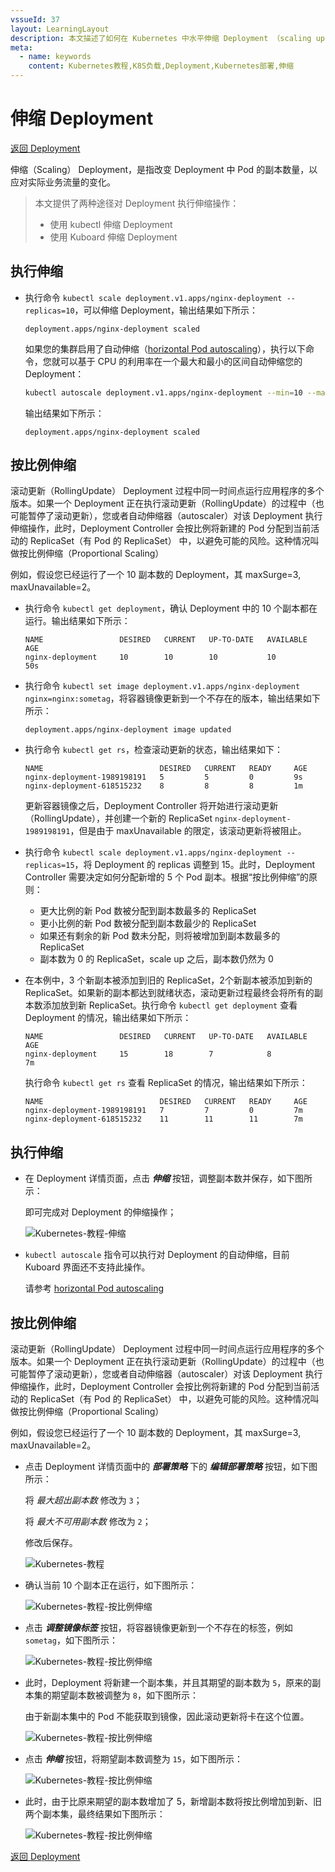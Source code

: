 ```yaml
---
vssueId: 37
layout: LearningLayout
description: 本文描述了如何在 Kubernetes 中水平伸缩 Deployment （scaling up / scaling down）
meta:
  - name: keywords
    content: Kubernetes教程,K8S负载,Deployment,Kubernetes部署,伸缩
---
```


# 伸缩 Deployment

<AdSenseTitle/>

[返回 Deployment](./#deployment-概述)

伸缩（Scaling） Deployment，是指改变 Deployment 中 Pod 的副本数量，以应对实际业务流量的变化。

> 本文提供了两种途径对 Deployment 执行伸缩操作：
> * 使用 kubectl 伸缩 Deployment
> * 使用 Kuboard 伸缩 Deployment

<b-card>
<b-tabs content-class="mt-3">
<b-tab title="使用 kubectl 伸缩 Deployment">

<h2>执行伸缩</h2>

* 执行命令 `kubectl scale deployment.v1.apps/nginx-deployment --replicas=10`，可以伸缩 Deployment，输出结果如下所示：

  ```
  deployment.apps/nginx-deployment scaled
  ```
  如果您的集群启用了自动伸缩（[horizontal Pod autoscaling](https://kubernetes.io/docs/tasks/run-application/horizontal-pod-autoscale-walkthrough/)），执行以下命令，您就可以基于 CPU 的利用率在一个最大和最小的区间自动伸缩您的 Deployment：
  ``` sh
  kubectl autoscale deployment.v1.apps/nginx-deployment --min=10 --max=15 --cpu-percent=80
  ```
  输出结果如下所示：
  ```
  deployment.apps/nginx-deployment scaled
  ```

<h2>按比例伸缩</h2>

滚动更新（RollingUpdate） Deployment 过程中同一时间点运行应用程序的多个版本。如果一个 Deployment 正在执行滚动更新（RollingUpdate）的过程中（也可能暂停了滚动更新），您或者自动伸缩器（autoscaler）对该 Deployment 执行伸缩操作，此时，Deployment Controller 会按比例将新建的 Pod 分配到当前活动的 ReplicaSet（有 Pod 的 ReplicaSet） 中，以避免可能的风险。这种情况叫做按比例伸缩（Proportional Scaling）

例如，假设您已经运行了一个 10 副本数的 Deployment，其 maxSurge=3, maxUnavailable=2。

* 执行命令 `kubectl get deployment`，确认 Deployment 中的 10 个副本都在运行。输出结果如下所示：

  ```
  NAME                 DESIRED   CURRENT   UP-TO-DATE   AVAILABLE   AGE
  nginx-deployment     10        10        10           10          50s
  ```

* 执行命令 `kubectl set image deployment.v1.apps/nginx-deployment nginx=nginx:sometag`，将容器镜像更新到一个不存在的版本，输出结果如下所示：

  ```
  deployment.apps/nginx-deployment image updated
  ```

* 执行命令 `kubectl get rs`，检查滚动更新的状态，输出结果如下：
  ```
  NAME                          DESIRED   CURRENT   READY     AGE
  nginx-deployment-1989198191   5         5         0         9s
  nginx-deployment-618515232    8         8         8         1m
  ```
  更新容器镜像之后，Deployment Controller 将开始进行滚动更新（RollingUpdate），并创建一个新的 ReplicaSet `nginx-deployment-1989198191`，但是由于 maxUnavailable 的限定，该滚动更新将被阻止。

* 执行命令 `kubectl scale deployment.v1.apps/nginx-deployment --replicas=15`，将 Deployment 的 replicas 调整到 15。此时，Deployment Controller 需要决定如何分配新增的 5 个 Pod 副本。根据“按比例伸缩”的原则：
  * 更大比例的新 Pod 数被分配到副本数最多的 ReplicaSet
  * 更小比例的新 Pod 数被分配到副本数最少的 ReplicaSet
  * 如果还有剩余的新 Pod 数未分配，则将被增加到副本数最多的 ReplicaSet
  * 副本数为 0 的 ReplicaSet，scale up 之后，副本数仍然为 0

* 在本例中，3 个新副本被添加到旧的 ReplicaSet，2个新副本被添加到新的 ReplicaSet。如果新的副本都达到就绪状态，滚动更新过程最终会将所有的副本数添加放到新 ReplicaSet。执行命令 `kubectl get deployment` 查看 Deployment 的情况，输出结果如下所示：

  ```
  NAME                 DESIRED   CURRENT   UP-TO-DATE   AVAILABLE   AGE
  nginx-deployment     15        18        7            8           7m
  ```

  执行命令 `kubectl get rs` 查看 ReplicaSet 的情况，输出结果如下所示：
  ```
  NAME                          DESIRED   CURRENT   READY     AGE
  nginx-deployment-1989198191   7         7         0         7m
  nginx-deployment-618515232    11        11        11        7m
  ```

</b-tab>
<b-tab title="使用 Kuboard 伸缩 Deployment" active>



## 执行伸缩

* 在 Deployment 详情页面，点击 ***伸缩*** 按钮，调整副本数并保存，如下图所示：

  即可完成对 Deployment 的伸缩操作；

  ![Kubernetes-教程-伸缩](./scale.assets/image-20200315133044513.png)

* `kubectl autoscale` 指令可以执行对 Deployment 的自动伸缩，目前 Kuboard 界面还不支持此操作。

  请参考 [horizontal Pod autoscaling](https://kubernetes.io/docs/tasks/run-application/horizontal-pod-autoscale-walkthrough/)



## 按比例伸缩

滚动更新（RollingUpdate） Deployment 过程中同一时间点运行应用程序的多个版本。如果一个 Deployment 正在执行滚动更新（RollingUpdate）的过程中（也可能暂停了滚动更新），您或者自动伸缩器（autoscaler）对该 Deployment 执行伸缩操作，此时，Deployment Controller 会按比例将新建的 Pod 分配到当前活动的 ReplicaSet（有 Pod 的 ReplicaSet） 中，以避免可能的风险。这种情况叫做按比例伸缩（Proportional Scaling）

例如，假设您已经运行了一个 10 副本数的 Deployment，其 maxSurge=3, maxUnavailable=2。

* 点击 Deployment 详情页面中的 ***部署策略*** 下的 ***编辑部署策略*** 按钮，如下图所示：

  将 *最大超出副本数* 修改为 `3`；

  将 *最大不可用副本数* 修改为 `2`；

  修改后保存。

  ![Kubernetes-教程](./scale.assets/image-20200315135123901.png)

* 确认当前 10 个副本正在运行，如下图所示：

  ![Kubernetes-教程-按比例伸缩](./scale.assets/image-20200315135701001.png)

* 点击 ***调整镜像标签*** 按钮，将容器镜像更新到一个不存在的标签，例如 `sometag`，如下图所示：

  ![Kubernetes-教程-按比例伸缩](./scale.assets/image-20200315135949626.png)

* 此时，Deployment 将新建一个副本集，并且其期望的副本数为 `5`，原来的副本集的期望副本数被调整为 `8`，如下图所示：

  由于新副本集中的 Pod 不能获取到镜像，因此滚动更新将卡在这个位置。

  ![Kubernetes-教程-按比例伸缩](./scale.assets/image-20200315140245614.png)

* 点击 ***伸缩*** 按钮，将期望副本数调整为 `15`，如下图所示：

  ![Kubernetes-教程-按比例伸缩](./scale.assets/image-20200315140447782.png)

* 此时，由于比原来期望的副本数增加了 5，新增副本数将按比例增加到新、旧两个副本集，最终结果如下图所示：

  ![Kubernetes-教程-按比例伸缩](./scale.assets/image-20200315140740451.png)



</b-tab>
</b-tabs>
</b-card>

[返回 Deployment](./#deployment-概述)

